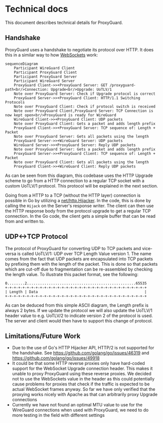 # Technical docs

This document describes technical details for ProxyGuard.

## Handshake
ProxyGuard uses a handshake to negotiate its protocol over HTTP. It does this in a similar way to how
[WebSockets](https://datatracker.ietf.org/doc/html/rfc6455) work:

```mermaid
sequenceDiagram
	Participant WireGuard Client
	Participant ProxyGuard Client
	Participant ProxyGuard Server
	Participant WireGuard Server
	ProxyGuard Client->>+ProxyGuard Server: GET /proxyguard-path<br/>Connection: Upgrade<br/>Upgrade: UoTLV/1
	Note over ProxyGuard Server: Check if Upgrade protocol is correct
	ProxyGuard Server->>+ProxyGuard Client: HTTP/1.1 Switching Protocols
	Note over ProxyGuard Client: Check if protocol switch is received
	Note over ProxyGuard Client,ProxyGuard Server: TCP Connection is now kept open<br/>ProxyGuard is ready for WireGuard
	WireGuard Client->>+ProxyGuard Client: UDP packets
	Note over ProxyGuard Client: Gets a packet and adds length prefix
	ProxyGuard Client->>+ProxyGuard Server: TCP sequence of: Length + Packet
	Note over ProxyGuard Server: Gets all packets using the length
	ProxyGuard Server->>+WireGuard Server: UDP packets
	WireGuard Server->>+ProxyGuard Server: Reply UDP packets
	Note over ProxyGuard Server: Gets a packet and adds length prefix
	ProxyGuard Server->>+ProxyGuard Client: TCP sequence of: Length + Packet
	Note over ProxyGuard Client: Gets all packets using the length
	ProxyGuard Client->>+WireGuard Client: Reply UDP packets
```

As can be seen from this diagram, this codebase uses the HTTP Upgrade scheme
to go from a HTTP connection to a regular TCP socket with a custom UoTLV/1
protocol. This protocol will be explained in the next section. 

Going from a HTTP to a TCP (without the HTTP layer) connection is possible in Go
by utilizing a [net/http.Hijacker](https://pkg.go.dev/net/http#Hijacker). In the
code, this is done by calling the `Hijack` on the Server's response writer. The
client can then use the HTTP response body from the protocol upgrade to get a
regular TCP connection. In the Go code, the client gets a simple buffer that can
be read from and written to.

## UDP<->TCP Protocol

The protocol of ProxyGuard for converting UDP to TCP packets and vice-versa is
called UoTLV/1: UDP over TCP Length Value version 1. The name comes from the
fact that UDP packets are encapsulated into TCP packets by prefixing them with
the length of the packet. This is done so that packets which are cut-off due to
fragmentation can be  re-assembled by checking the length value. To illustrate
this packet format, see the following:
```
0........2..................................................65535
+-+-+-+-+-+-+-+-+-+-+-+-+-+-+-+-+-+-+-+-+-+-+-+-+-+-+-+-+-+-+-+-+
| Length | Data                                                 |
+-+-+-+-+-+-+-+-+-+-+-+-+-+-+-+-+-+-+-+-+-+-+-+-+-+-+-+-+-+-+-+-+
```

As can be deduced from this simple ASCII diagram, the Length prefix is always
2 bytes. If we update the protocol we will also update the UoTLV/1 header value
to e.g. UoTLV/2 to indicate version 2 of the protocol is used. The server and
client would then have to support this change of protocol.

## Limitations/Future Work

- Due to the use of Go's HTTP Hijacker API, HTTP/2 is not supported for the
handshake. See https://github.com/golang/go/issues/46319 and https://github.com/golang/go/issues/49918
- It could be that some HTTP reverse proxies only have hard-coded support
for the WebSocket Upgrade connection header. This makes it unable to proxy
ProxyGuard using these reverse proxies. We decided not to use the WebSockets
value in the header as this could potentially cause problems for proxies that
check if the traffic is expected to be actual WebSocket frames anyway. So far we have
only verified that the proxying works nicely with Apache as that can arbitrarily
proxy Upgrade connections
- Currently we have not found an optimal MTU value to use for the WireGuard connections when used with ProxyGuard,
we need to do more testing in the field with different settings
